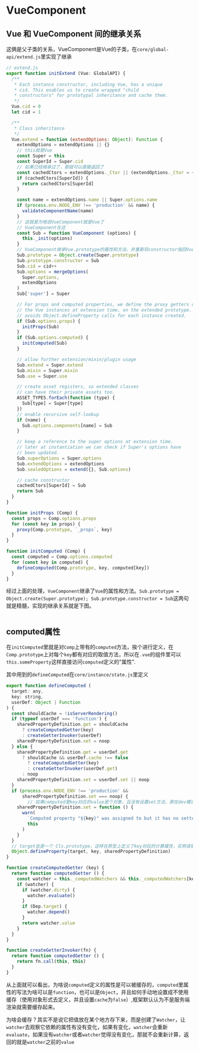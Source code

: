 # VueComponent

## Vue 和 VueComponent 间的继承关系

这俩是父子类的关系，VueComponent是Vue的子类，在`core/global-api/extend.js`里实现了继承

```js
// extend.js
export function initExtend (Vue: GlobalAPI) {
  /**
   * Each instance constructor, including Vue, has a unique
   * cid. This enables us to create wrapped "child
   * constructors" for prototypal inheritance and cache them.
   */
  Vue.cid = 0
  let cid = 1

  /**
   * Class inheritance
   */
  Vue.extend = function (extendOptions: Object): Function {
    extendOptions = extendOptions || {}
    // this就是Vue
    const Super = this
    const SuperId = Super.cid
    // 如果已经继承过了，那就可以直接返回了
    const cachedCtors = extendOptions._Ctor || (extendOptions._Ctor = {})
    if (cachedCtors[SuperId]) {
      return cachedCtors[SuperId]
    }

    const name = extendOptions.name || Super.options.name
    if (process.env.NODE_ENV !== 'production' && name) {
      validateComponentName(name)
    }
    // 这就是为啥说VueComponent就是Vue了
    // VueComponent在这
    const Sub = function VueComponent (options) {
      this._init(options)
    }
    // VueComponent继承Vue.prototype的属性和方法，并重新将constructor指回VueComponent，这样VueComponent既是Vue，也有自己特定的类型
    Sub.prototype = Object.create(Super.prototype)
    Sub.prototype.constructor = Sub
    Sub.cid = cid++
    Sub.options = mergeOptions(
      Super.options,
      extendOptions
    )
    Sub['super'] = Super

    // For props and computed properties, we define the proxy getters on
    // the Vue instances at extension time, on the extended prototype. This
    // avoids Object.defineProperty calls for each instance created.
    if (Sub.options.props) {
      initProps(Sub)
    }
    if (Sub.options.computed) {
      initComputed(Sub)
    }

    // allow further extension/mixin/plugin usage
    Sub.extend = Super.extend
    Sub.mixin = Super.mixin
    Sub.use = Super.use

    // create asset registers, so extended classes
    // can have their private assets too.
    ASSET_TYPES.forEach(function (type) {
      Sub[type] = Super[type]
    })
    // enable recursive self-lookup
    if (name) {
      Sub.options.components[name] = Sub
    }

    // keep a reference to the super options at extension time.
    // later at instantiation we can check if Super's options have
    // been updated.
    Sub.superOptions = Super.options
    Sub.extendOptions = extendOptions
    Sub.sealedOptions = extend({}, Sub.options)

    // cache constructor
    cachedCtors[SuperId] = Sub
    return Sub
  }
}

function initProps (Comp) {
  const props = Comp.options.props
  for (const key in props) {
    proxy(Comp.prototype, `_props`, key)
  }
}

function initComputed (Comp) {
  const computed = Comp.options.computed
  for (const key in computed) {
    defineComputed(Comp.prototype, key, computed[key])
  }
}
```

经过上面的处理，`VueComponent`继承了`Vue`的属性和方法。`Sub.prototype = Object.create(Super.prototype); Sub.prototype.constructor = Sub`这两句就是精髓，实现的继承关系就是下图。

<img :src="$withBase('/imgs/vue-vs-vue-component.png')"/>


## computed属性

在`initComputed`里就是对`Comp`上带有的`computed`方法，挨个进行定义，在`Comp.prototype`上对每个`key`都有对应的取值方法，所以在`.vue`的组件里可以`this.someProperty`这样直接访问`computed`定义的"属性".

其中用到的`defineComputed`在`core/instance/state.js`里定义

```js
export function defineComputed (
  target: any,
  key: string,
  userDef: Object | Function
) {
  const shouldCache = !isServerRendering()
  if (typeof userDef === 'function') {
    sharedPropertyDefinition.get = shouldCache
      ? createComputedGetter(key)
      : createGetterInvoker(userDef)
    sharedPropertyDefinition.set = noop
  } else {
    sharedPropertyDefinition.get = userDef.get
      ? shouldCache && userDef.cache !== false
        ? createComputedGetter(key)
        : createGetterInvoker(userDef.get)
      : noop
    sharedPropertyDefinition.set = userDef.set || noop
  }
  if (process.env.NODE_ENV !== 'production' &&
      sharedPropertyDefinition.set === noop) {
        // 如果computed里key对应的value是个对象，且没有设置set方法，那在dev模式下会报错
    sharedPropertyDefinition.set = function () {
      warn(
        `Computed property "${key}" was assigned to but it has no setter.`,
        this
      )
    }
  }
  // target会是一个 Cls.prototype，这样在原型上定义了key对应的计算属性，实例读取值的时候就可以 this.someComputedProperty 这样使用。
  Object.defineProperty(target, key, sharedPropertyDefinition)
}

function createComputedGetter (key) {
  return function computedGetter () {
    const watcher = this._computedWatchers && this._computedWatchers[key]
    if (watcher) {
      if (watcher.dirty) {
        watcher.evaluate()
      }
      if (Dep.target) {
        watcher.depend()
      }
      return watcher.value
    }
  }
}

function createGetterInvoker(fn) {
  return function computedGetter () {
    return fn.call(this, this)
  }
}
```

从上面就可以看出，为啥说`computed`定义的属性是可以被缓存的，`computed`里属性的写法为啥可以是`function`，也可以是`Object`，并且如何手动地设置成不使用缓存（使用对象形式去定义，并且设置`cache`为`false`）,框架默认认为不是服务端渲染就需要缓存起来。

为啥会缓存？其实不是说它把值放在某个地方存下来，而是创建了`Watcher`，让`watcher`去观察它依赖的属性有没有变化，如果有变化，`watcher`会重新`evaluate`，如果没有`watcher`或者`watcher`觉得没有变化，那就不会重新计算，返回的就是`watcher`之前的`value`